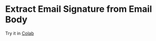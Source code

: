 # Extract Email Signature from Email Body

Try it in [Colab](https://colab.research.google.com/drive/17hz6rmiMz44U2oOyC1V2scB4irY5rHM3)